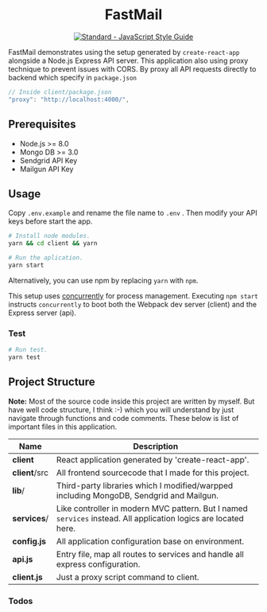 <h1 align="center">
FastMail
</h1>

<p align="center">
  <a href="https://standardjs.com"><img src="https://img.shields.io/badge/code_style-standard-brightgreen.svg" alt="Standard - JavaScript Style Guide"></a>
</p>

FastMail demonstrates using the setup generated by `create-react-app` alongside a Node.js Express API server. This application also using proxy technique to prevent issues with CORS. By proxy all API requests directly to backend which specify in `package.json`

```js
// Inside client/package.json
"proxy": "http://localhost:4000/",
``` 


## Prerequisites
 - Node.js >= 8.0 
 - Mongo DB >= 3.0
 - Sendgrid API Key
 - Mailgun API Key

## Usage

Copy `.env.example` and rename the file name to `.env` . Then modify your API keys before start the app.
``` bash
# Install node modules.
yarn && cd client && yarn

# Run the aplication.
yarn start
```
Alternatively, you can use npm by replacing `yarn` with `npm`.

This setup uses [concurrently](https://github.com/kimmobrunfeldt/concurrently) for process management. Executing `npm start` instructs `concurrently` to boot both the Webpack dev server (client) and the Express server (api).

### Test
``` bash
# Run test.
yarn test
```

## Project Structure

__Note:__ Most of the source code inside this project are written by myself. But have well code structure, I think :-) which you will understand by just navigate through functions and code comments. These below is list of important files in this application.

| Name                               | Description                                                  |
| ---------------------------------- | ------------------------------------------------------------ |
| **client**             | React application generated by 'create-react-app'.  |
| **client**/src             | All frontend sourcecode that I made for this project.  |
| **lib**/             | Third-party libraries which I modified/warpped including MongoDB, Sendgrid and Mailgun.              |
| **services**/         | Like controller in modern MVC pattern. But I named `services` instead. All application logics are located here.
| **config.js**         | All application configuration base on environment.                            |
| **api.js**            | Entry file, map all routes to services and handle all express configuration.                            |
| **client.js**         | Just a proxy script command to client.                            |

### Todos


